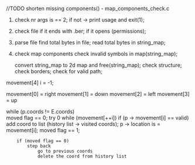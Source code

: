 //TODO 
	shorten missing components() - map_components_check.c

1) check nr args is == 2; if not -> print usage and exit(1);
2) check file 
		if it ends with .ber;
		if it opens (permissions);

3) parse file
		find total bytes in file;
				read total bytes in string_map;

4) check map components
   check invalid symbols in map(string_map);

   convert string_map to 2d map and free(string_map);
		check structure;
		check borders;
		check for valid path;


movement[4]
i = -1;

movement[0] = right
movement[1] = down
movement[2] = left
movement[3] = up

while (p.coords != E.coords)	
	moved flag == 0;
	try 0
		while (movement[++i])
			if (p -> movement[i] == valid)
				add coord to list (history list -> visited coords);
				p -> location is = movement[i];
				moved flag == 1;
		
		if (moved flag == 0)
			step back
				go to previous coords
				delete the coord from history list
		 

